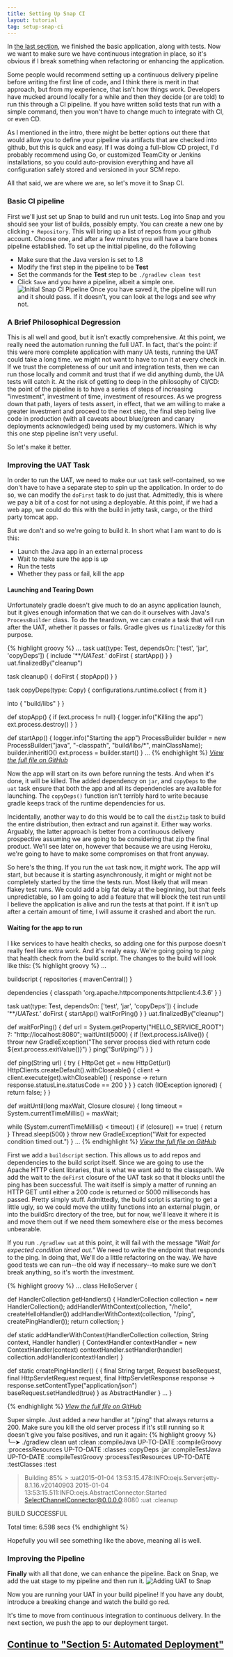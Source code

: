 ```yaml
---
title: Setting Up Snap CI
layout: tutorial
tag: setup-snap-ci
---
```

In [the last section](1-write-your-service.html), we finished the basic application, along with tests. Now we want to make sure we have continuous integration in place, so it's obvious if I break something when refactoring or enhancing the application.

Some people would recommend setting up a continuous delivery pipeline before writing the first line of code, and I think there is merit in that approach, but from my experience, that isn't how things work. Developers have mucked around locally for a while and then they decide (or are told) to run this through a CI pipeline. If you have written solid tests that run with a simple command, then you won't have to change much to integrate with CI, or even CD.

As I mentioned in the intro, there might be better options out there that would allow you to define your pipeline via artifacts that are checked into github, but this is quick and easy. If I was doing a full-blow CD project, I'd probably recommend using Go, or customized TeamCity or Jenkins installations, so you could auto-provision everything and have all configuration safely stored and versioned in your SCM repo.

All that said, we are where we are, so let's move it to Snap CI.

### Basic CI pipeline ###
First we'll just set up Snap to build and run unit tests. Log into Snap and you should see your list of builds, possibly empty. You can create a new one by clicking `+ Repository`. This will bring up a list of repos from your github account. Choose one, and after a few minutes you will have a bare bones pipeline established. To set up the initial pipeline, do the following
- Make sure that the Java version is set to 1.8
- Modify the first step in the pipeline to be **Test**
- Set the commands for the **Test** step to be `./gradlew clean test`
- Click `Save` and you have a pipeline, albeit a simple one.
![Initial Snap CI Pipeline](../images/tutorial/snap-pipeline-1.png)
Once you have saved it, the pipeline will run and it should pass. If it doesn't, you can look at the logs and see why not.

### A Brief Philosophical Degression ###
This is all well and good, but it isn't exactly comprehensive. At this point, we really need the automation running the full UAT. In fact, that's the point: if this were more complete application with many UA tests, running the UAT could take a long time. we might not want to have to run it at every check in. If we trust the completeness of our unit and integration tests, then we can run those locally and commit and trust that if we did anything dumb, the UA tests will catch it. At the risk of getting to deep in the philosophy of CI/CD: the point of the pipeline is to have a series of steps of increasing "investment", investment of time, investment of resources. As we progress down that path, layers of tests assert, in effect, that we am willing to make a greater investment and proceed to the next step, the final step being live code in production (with all caveats about blue/green and canary deployments acknowledged) being used by my customers. Which is why this one step pipeline isn't very useful.

So let's make it better.

### Improving the UAT Task ###
In order to run the UAT, we need to make our `uat` task self-contained, so we don't have to have a separate step to spin up the application. In order to do so, we can modify the `doFirst` task to do just that. Admittedly, this is where we pay a bit of a cost for not using a deployable. At this point, if we had a web app, we could do this with the build in jetty task, cargo, or the third party tomcat app.

But we don't and so we're going to build it. In short what I am want to do is this:

- Launch the Java app in an external process
- Wait to make sure the app is up
- Run the tests
- Whether they pass or fail, kill the app

#### Launching and Tearing Down
Unfortunately gradle doesn't give much to do an async application launch, but it gives enough information that we can do it ourselves with Java's `ProcessBuilder` class. To do the teardown, we can create a task that will run after the UAT, whether it passes or fails. Gradle gives us `finalizedBy` for this purpose.

{% highlight groovy %}
...
task uat(type: Test, dependsOn: ['test', 'jar', 'copyDeps']) {
  include '**/*UATest.*'
  doFirst {
    startApp()
  }
}
uat.finalizedBy("cleanup")

task cleanup() {
  doFirst {
    stopApp()
  }
}

task copyDeps(type: Copy) {
  configurations.runtime.collect {
    from it
  }

  into { "build/libs" }
}

def stopApp() {
  if (ext.process != null) {
    logger.info("Killing the app")
    ext.process.destroy()
  }
}

def startApp() {
  logger.info("Starting the app")
  ProcessBuilder builder = new ProcessBuilder("java", "-classpath",
    "build/libs/*", mainClassName);
  builder.inheritIO()
  ext.process = builder.start()
}
...
{% endhighlight %}
*[View the full file on GitHub](https://github.com/danielsomerfield/apigee-tutorial/blob/setup-snap-ci/build.gradle)*

Now the app will start on its own before running the tests. And when it's done, it will be killed. The added dependency on `jar`, and `copyDeps` to the `uat` task ensure that both the app and all its dependencies are available for launching. The `copyDeps()` function isn't terribly hard to write because gradle keeps track of the runtime dependencies for us.

Incidentally, another way to do this would be to call the `distZip` task to build the entire distribution, then extract and run against it. Either way works. Arguably, the latter approach is better from a continuous delivery prospective assuming we are going to be considering that zip the final product. We'll see later on, however that because we are using Heroku, we're going to have to make some compromises on that front anyway.

So here's the thing. If you run the `uat` task now, it *might* work. The app will start, but because it is starting asynchronously, it might or might not be completely started by the time the tests run. Most likely that will mean flakey test runs. We could add a big fat delay at the beginning, but that feels unpredictable, so I am going to add a feature that will block the test run until I believe the application is alive and run the tests at that point. If it isn't up after a certain amount of time, I will assume it crashed and abort the run.

#### Waiting for the app to run
I like services to have health checks, so adding one for this purpose doesn't really feel like extra work. And it's really easy. We're going going to *ping* that health check from the build script. The changes to the build will look like this:
{% highlight groovy %}
...

buildscript {
  repositories {
    mavenCentral()
  }

  dependencies {
    classpath 'org.apache.httpcomponents:httpclient:4.3.6'
  }
}

task uat(type: Test, dependsOn: ['test', 'jar', 'copyDeps']) {
  include '**/*UATest.*'
  doFirst {
    startApp()
    waitForPing()
  }
}
uat.finalizedBy("cleanup")

def waitForPing() {
  def url = System.getProperty("HELLO_SERVICE_ROOT") ?: "http://localhost:8080";
  waitUntil(5000) {
    if (!ext.process.isAlive()) {
      throw new GradleException("The server process died with return code ${ext.process.exitValue()}")
    }
    ping("$url/ping/")
  }
}

def ping(String url) {
  try {
    HttpGet get = new HttpGet(url)
    HttpClients.createDefault().withCloseable() { client ->
      client.execute(get).withCloseable() { response ->
        return response.statusLine.statusCode == 200
      }
    }
  }
  catch (IOException ignored) {
    return false;
  }
}

def waitUntil(long maxWait, Closure closure) {
  long timeout = System.currentTimeMillis() + maxWait;

  while (System.currentTimeMillis() < timeout) {
    if (closure() == true) {
      return
    }
    Thread.sleep(500)
  }
  throw new GradleException("Wait for expected condition timed out.")
}
...
{% endhighlight %}
*[View the full file on GitHub](https://github.com/danielsomerfield/apigee-tutorial/blob/setup-snap-ci/build.gradle)*

First we add a `buildscript` section. This allows us to add repos and dependencies to the build script itself. Since we are going to use the Apache HTTP client libraries, that is what we want add to the classpath. We add the wait to the `doFirst` closure of the UAT task so that it blocks until the ping has been successful. The wait itself is simply a matter of running an HTTP GET until either a 200 code is returned or 5000 milliseconds has passed. Pretty simply stuff. Admittedly, the build script is starting to get a little ugly, so we could move the utility functions into an external plugin, or into the buildSrc directory of the tree, but for now, we'll leave it where it is and move them out if we need them somewhere else or the mess becomes unbearable.

If you run `./gradlew uat` at this point, it will fail with the message *"Wait for expected condition timed out."* We need to write the endpoint that responds to the ping. In doing that, We'll do a little refactoring on the way. We have good tests we can run--the old way if necessary--to make sure we don't break anything, so it's worth the investment.

{% highlight groovy %}
...
class HelloServer {

  def HandlerCollection getHandlers() {
    HandlerCollection collection = new HandlerCollection();
    addHandlerWithContext(collection, "/hello", createHelloHandler())
    addHandlerWithContext(collection, "/ping", createPingHandler());
    return collection;
  }

  def static addHandlerWithContext(HandlerCollection collection, String context, Handler handler) {
    ContextHandler contextHandler = new ContextHandler(context)
    contextHandler.setHandler(handler)
    collection.addHandler(contextHandler)
  }

  def static createPingHandler() {
    { final String target, Request baseRequest,
      final HttpServletRequest request,
      final HttpServletResponse response ->
      response.setContentType("application/json")
      baseRequest.setHandled(true)
    } as AbstractHandler
  }
  ...
}

{% endhighlight %}
*[View the full file on GitHub](https://github.com/danielsomerfield/apigee-tutorial/blob/setup-snap-ci/src/main/groovy/helloService/HelloServer.groovy)*

Super simple. Just added a new handler at "/ping" that always returns a 200. Make sure you kill the old server process if it's still running so it doesn't give you false positives, and run it again:
{% highlight groovy %}
╰─➤  ./gradlew clean uat
:clean
:compileJava UP-TO-DATE
:compileGroovy
:processResources UP-TO-DATE
:classes
:copyDeps
:jar
:compileTestJava UP-TO-DATE
:compileTestGroovy
:processTestResources UP-TO-DATE
:testClasses
:test
> Building 85% > :uat2015-01-04 13:53:15.478:INFO:oejs.Server:jetty-8.1.16.v20140903
2015-01-04 13:53:15.511:INFO:oejs.AbstractConnector:Started SelectChannelConnector@0.0.0.0:8080
:uat
:cleanup

BUILD SUCCESSFUL

Total time: 6.598 secs
{% endhighlight %}

Hopefully you will see something like the above, meaning all is well.

### Improving the Pipeline ###
**Finally** with all that done, we can enhance the pipeline. Back on Snap, we add the uat stage to my pipeline and then run it.
![Adding UAT to Snap](../images/tutorial/snap-pipeline-2.png)

Now you are running your UAT in your build pipeline! If you have any doubt, introduce a breaking change and watch the build go red.

It's time to move from continuous integration to continuous delivery. In the next section, we push the app to our deployment target.

## [Continue to "Section 5: Automated Deployment"](5-automated-deployment.html) ##
